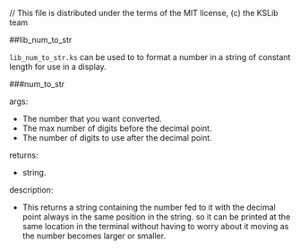 // This file is distributed under the terms of the MIT license, (c) the KSLib team

##lib_num_to_str

``lib_num_to_str.ks`` can be used to to format a number in a string of constant length for use in a display.

###num_to_str

args:
  * The number that you want converted.
  * The max number of digits before the decimal point.
  * The number of digits to use after the decimal point.

returns:
  * string.
  
description:
  * This returns a string containing the number fed to it with the decimal point always in the same position in the string.
    so it can be printed at the same location in the terminal without having to worry about it moving as the number becomes larger or smaller. 
